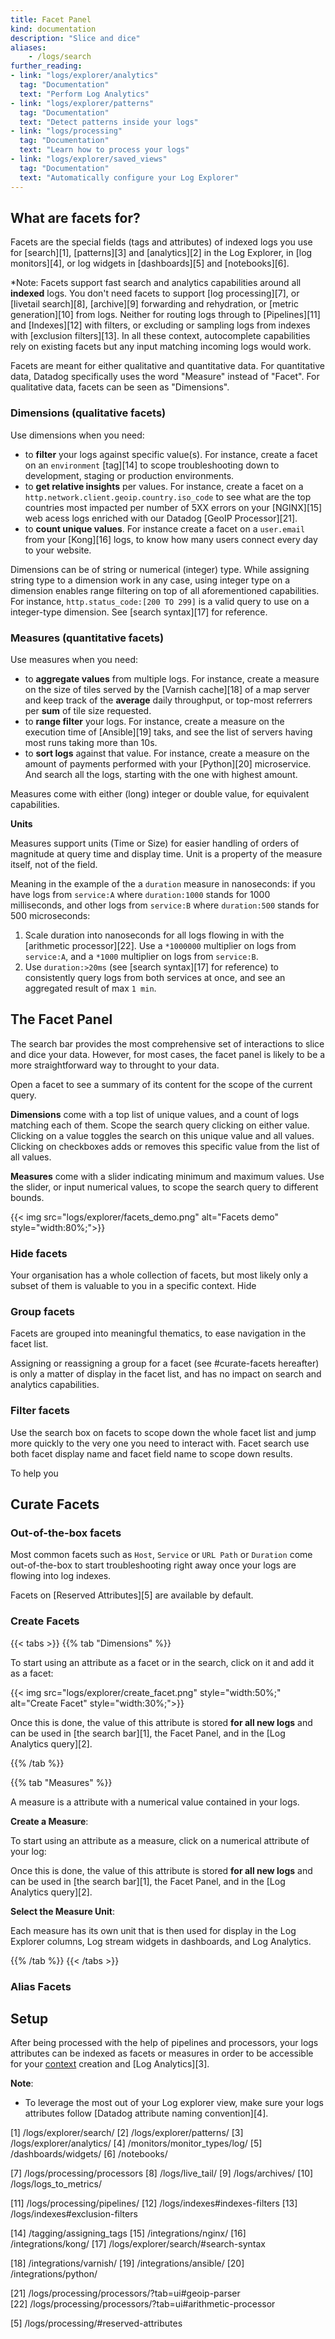 ```yaml
---
title: Facet Panel
kind: documentation
description: "Slice and dice"
aliases:
    - /logs/search
further_reading:
- link: "logs/explorer/analytics"
  tag: "Documentation"
  text: "Perform Log Analytics"
- link: "logs/explorer/patterns"
  tag: "Documentation"
  text: "Detect patterns inside your logs"
- link: "logs/processing"
  tag: "Documentation"
  text: "Learn how to process your logs"
- link: "logs/explorer/saved_views"
  tag: "Documentation"
  text: "Automatically configure your Log Explorer"
---
```



## What are facets for?

Facets are the special fields (tags and attributes) of indexed logs you use for [search][1], [patterns][3] and [analytics][2] in the Log Explorer, in [log monitors][4], or log widgets in [dashboards][5] and [notebooks][6].


*Note: Facets support fast search and analytics capabilities around all **indexed** logs. You don't need facets to support [log processing][7], or [livetail search][8], [archive][9] forwarding and rehydration, or [metric generation][10] from logs. Neither for routing logs through to [Pipelines][11] and [Indexes][12] with filters, or excluding or sampling logs from indexes with [exclusion filters][13]. In all these context, autocomplete capabilities rely on existing facets but any input matching incoming logs would work.

Facets are meant for either qualitative and quantitative data. For quantitative data, Datadog specifically uses the word "Measure" instead of "Facet". For qualitative data, facets can be seen as "Dimensions". 


### Dimensions (qualitative facets)

Use dimensions when you need:

* to **filter** your logs against specific value(s). For instance, create a facet on an `environment` [tag][14] to scope troubleshooting down to development, staging or production environments.
* to **get relative insights** per values. For instance, create a facet on a `http.network.client.geoip.country.iso_code` to see what are the top countries most impacted per number of 5XX errors on your [NGINX][15] web acess logs enriched with our Datadog [GeoIP Processor][21].
* to **count unique values**. For instance create a facet on a `user.email` from your [Kong][16] logs, to know how many users connect every day to your website.

Dimensions can be of string or numerical (integer) type. While assigning string type to a dimension work in any case, using integer type on a dimension enables range filtering on top of all aforementioned capabilities. For instance, `http.status_code:[200 TO 299]` is a valid query to use on a integer-type dimension. See [search syntax][17] for reference.


### Measures (quantitative facets)

Use measures when you need:

* to **aggregate values** from multiple logs. For instance, create a measure on the size of tiles served by the [Varnish cache][18] of a map server and keep track of the **average** daily throughput, or top-most referrers per **sum** of tile size requested.
* to **range filter** your logs. For instance, create a measure on the execution time of [Ansible][19] taks, and see the list of servers having most runs taking more than 10s. 
* to **sort logs** against that value. For instance, create a measure on the amount of payments performed with your [Python][20] microservice. And search all the logs, starting with the one with highest amount. 


Measures come with either (long) integer or double value, for equivalent capabilities.

**Units**

Measures support units (Time or Size) for easier handling of orders of magnitude at query time and display time. Unit is a property of the measure itself, not of the field. 


Meaning in the example of the a `duration` measure in nanoseconds: if you have logs from `service:A` where `duration:1000` stands for 1000 milliseconds, and other logs from `service:B` where `duration:500` stands for 500 microseconds:

1. Scale duration into nanoseconds for all logs flowing in with the [arithmetic processor][22]. Use a `*1000000` multiplier on logs from `service:A`, and a `*1000` multiplier on logs from `service:B`. 
1. Use `duration:>20ms` (see [search syntax][17] for reference) to consistently query logs from both services at once, and see an aggregated result of max `1 min`.



## The Facet Panel


The search bar provides the most comprehensive set of interactions to slice and dice your data. However, for most cases, the facet panel is likely to be a more straightforward way to throught to your data. 


Open a facet to see a summary of its content for the scope of the current query. 

**Dimensions** come with a top list of unique values, and a count of logs matching each of them. Scope the search query clicking on either value. Clicking on a value toggles the search on this unique value and all values. Clicking on checkboxes adds or removes this specific value from the list of all values.

**Measures** come with a slider indicating minimum and maximum values. Use the slider, or input numerical values, to scope the search query to different bounds.


{{< img src="logs/explorer/facets_demo.png" alt="Facets demo"  style="width:80%;">}}


### Hide facets

Your organisation has a whole collection of facets, but most likely only a subset of them is valuable to you in a specific context. Hide 


### Group facets

Facets are grouped into meaningful thematics, to ease navigation in the facet list.


Assigning or reassigning a group for a facet (see #curate-facets hereafter) is only a matter of display in the facet list, and has no impact on search and analytics capabilities. 


### Filter facets

Use the search box on facets to scope down the whole facet list and jump more quickly to the very one you need to interact with. Facet search use both facet display name and facet field name to scope down results.

To help you 






## Curate Facets

### Out-of-the-box facets

Most common facets such as `Host`, `Service` or `URL Path` or `Duration` come out-of-the-box to start troubleshooting right away once your logs are flowing into log indexes.

Facets on [Reserved Attributes][5] are available by default.

### Create Facets


{{< tabs >}}
{{% tab "Dimensions" %}}


To start using an attribute as a facet or in the search, click on it and add it as a facet:

{{< img src="logs/explorer/create_facet.png" style="width:50%;" alt="Create Facet"  style="width:30%;">}}

Once this is done, the value of this attribute is stored **for all new logs** and can be used in [the search bar][1], the Facet Panel, and in the [Log Analytics query][2].


{{% /tab %}}

{{% tab "Measures" %}}


A measure is a attribute with a numerical value contained in your logs.

**Create a Measure**:

To start using an attribute as a measure, click on a numerical attribute of your log:

Once this is done, the value of this attribute is stored **for all new logs** and can be used in [the search bar][1], the Facet Panel, and in the [Log Analytics query][2].

**Select the Measure Unit**:

Each measure has its own unit that is then used for display in the Log Explorer columns, Log stream widgets in dashboards, and Log Analytics.

{{% /tab %}}
{{< /tabs >}}


### Alias Facets





## Setup

After being processed with the help of pipelines and processors, your logs attributes can be indexed as facets or measures in order to be accessible for your [context](#context) creation and [Log Analytics][3].

**Note**: 

* To leverage the most out of your Log explorer view, make sure your logs attributes follow [Datadog attribute naming convention][4].


[1] /logs/explorer/search/
[2] /logs/explorer/patterns/
[3] /logs/explorer/analytics/
[4] /monitors/monitor_types/log/
[5] /dashboards/widgets/
[6] /notebooks/

[7] /logs/processing/processors
[8] /logs/live_tail/
[9] /logs/archives/
[10] /logs/logs_to_metrics/

[11] /logs/processing/pipelines/
[12] /logs/indexes#indexes-filters
[13] /logs/indexes#exclusion-filters

[14] /tagging/assigning_tags
[15] /integrations/nginx/
[16] /integrations/kong/
[17] /logs/explorer/search/#search-syntax

[18] /integrations/varnish/
[19] /integrations/ansible/
[20] /integrations/python/

[21] /logs/processing/processors/?tab=ui#geoip-parser
[22] /logs/processing/processors/?tab=ui#arithmetic-processor

[5] /logs/processing/#reserved-attributes


